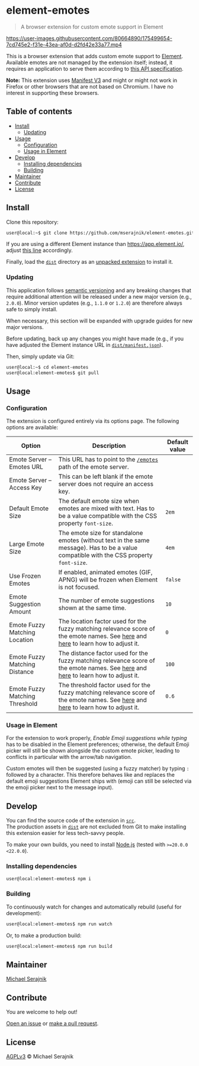 # element-emotes

> A browser extension for custom emote support in Element

https://user-images.githubusercontent.com/80664890/175499654-7cd745e2-f31e-43ea-af0d-d2fd42e33a77.mp4

This is a browser extension that adds custom emote support to
[Element][element]. Available emotes are not managed by the extension itself;
instead, it requires an application to serve them according to
[this API specification][emote-server-api].

__Note:__ This extension uses [Manifest V3][manifest-v3] and might or might not
work in Firefox or other browsers that are not based on Chromium. I have no
interest in supporting these browsers.

## Table of contents

+ [Install](#install)
  + [Updating](#updating)
+ [Usage](#usage)
  + [Configuration](#configuration)
  + [Usage in Element](#usage-in-element)
+ [Develop](#develop)
  + [Installing dependencies](#installing-dependencies)
  + [Building](#building)
+ [Maintainer](#maintainer)
+ [Contribute](#contribute)
+ [License](#license)

## Install

Clone this repository:

```zsh
user@local:~$ git clone https://github.com/mserajnik/element-emotes.git
```

If you are using a different Element instance than https://app.element.io/,
adjust [this line](dist/manifest.json#L15) accordingly.

Finally, load the [`dist`](dist) directory as an
[unpacked extension][load-an-unpacked-extension] to install it.

### Updating

This application follows [semantic versioning][semantic-versioning] and any
breaking changes that require additional attention will be released under a new
major version (e.g., `2.0.0`). Minor version updates (e.g., `1.1.0` or `1.2.0`)
are therefore always safe to simply install.

When necessary, this section will be expanded with upgrade guides for new major
versions.

Before updating, back up any changes you might have made (e.g., if you have
adjusted the Element instance URL in
[`dist/manifest.json`](dist/manifest.json#L15)).

Then, simply update via Git:

```zsh
user@local:~$ cd element-emotes
user@local:element-emotes$ git pull
```

## Usage

### Configuration

The extension is configured entirely via its options page. The following
options are available:

| Option                         | Description                                                                                                                                                                                  | Default value |
|--------------------------------|----------------------------------------------------------------------------------------------------------------------------------------------------------------------------------------------|---------------|
| Emote Server – Emotes URL      | This URL has to point to the [`/emotes`][emotes-path] path of the emote server.                                                                                                              |               |
| Emote Server – Access Key      | This can be left blank if the emote server does not require an access key.                                                                                                                   |               |
| Default Emote Size             | The default emote size when emotes are mixed with text. Has to be a value compatible with the CSS property `font-size`.                                                                      | `2em`         |
| Large Emote Size               | The emote size for standalone emotes (without text in the same message). Has to be a value compatible with the CSS property `font-size`.                                                     | `4em`         |
| Use Frozen Emotes              | If enabled, animated emotes (GIF, APNG) will be frozen when Element is not focused.                                                                                                          | `false`       |
| Emote Suggestion Amount        | The number of emote suggestions shown at the same time.                                                                                                                                      | `10`          |
| Emote Fuzzy Matching Location  | The location factor used for the fuzzy matching relevance score of the emote names. See [here][fuzzy-matching-options] and [here][fuzzy-matching-scoring-theory] to learn how to adjust it.  | `0`           |
| Emote Fuzzy Matching Distance  | The distance factor used for the fuzzy matching relevance score of the emote names. See [here][fuzzy-matching-options] and [here][fuzzy-matching-scoring-theory] to learn how to adjust it.  | `100`         |
| Emote Fuzzy Matching Threshold | The threshold factor used for the fuzzy matching relevance score of the emote names. See [here][fuzzy-matching-options] and [here][fuzzy-matching-scoring-theory] to learn how to adjust it. | `0.6`         |

### Usage in Element

For the extension to work properly, _Enable Emoji suggestions while typing_ has
to be disabled in the Element preferences; otherwise, the default Emoji picker
will still be shown alongside the custom emote picker, leading to conflicts
in particular with the arrow/tab navigation.

Custom emotes will then be suggested (using a fuzzy matcher) by typing `:`
followed by a character. This therefore behaves like and replaces the default
emoji suggestions Element ships with (emoji can still be selected via the emoji
picker next to the message input).

## Develop

You can find the source code of the extension in [`src`](src).  
The production assets in [`dist`](dist) are not excluded from Git to make
installing this extension easier for less tech-savvy people.

To make your own builds, you need to install [Node.js][node-js] (tested with
`>=20.0.0 <22.0.0`).

### Installing dependencies

```zsh
user@local:element-emotes$ npm i
```

### Building

To continuously watch for changes and automatically rebuild (useful for
development):

```zsh
user@local:element-emotes$ npm run watch
```

Or, to make a production build:

```zsh
user@local:element-emotes$ npm run build
```

## Maintainer

[Michael Serajnik][maintainer]

## Contribute

You are welcome to help out!

[Open an issue][issues] or [make a pull request][pull-requests].

## License

[AGPLv3](LICENSE) © Michael Serajnik

[element]: https://element.io/
[emote-server-api]: https://github.com/mserajnik/emote-server#api
[emotes-path]: https://github.com/mserajnik/emote-server#listing-emotes
[fuzzy-matching-options]: https://www.fusejs.io/api/options.html#fuzzy-matching-options
[fuzzy-matching-scoring-theory]: https://www.fusejs.io/concepts/scoring-theory.html
[issues]: https://github.com/mserajnik/element-emotes/issues
[load-an-unpacked-extension]: https://developer.chrome.com/docs/extensions/mv3/getstarted/#unpacked
[maintainer]: https://github.com/mserajnik
[manifest-v3]: https://developer.chrome.com/docs/extensions/mv3/intro/
[node-js]: https://nodejs.org/
[pull-requests]: https://github.com/mserajnik/element-emotes/pulls
[semantic-versioning]: https://semver.org/
